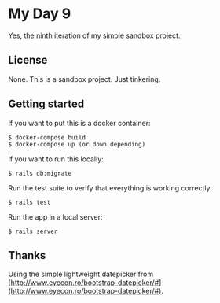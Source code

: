 # My Day 9

Yes, the ninth iteration of my simple sandbox project.

## License

None.  This is a sandbox project.  Just tinkering.

## Getting started

If you want to put this is a docker container:

```
$ docker-compose build
$ docker-compose up (or down depending)
```

If you want to run this locally:

```
$ rails db:migrate
```

Run the test suite to verify that everything is working correctly:

```
$ rails test
```

Run the app in a local server:

```
$ rails server
```

## Thanks

Using the simple lightweight datepicker from [http://www.eyecon.ro/bootstrap-datepicker/#](http://www.eyecon.ro/bootstrap-datepicker/#).